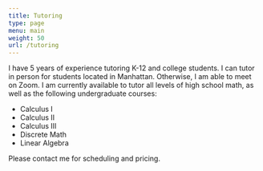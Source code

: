 ```yaml
---
title: Tutoring
type: page
menu: main
weight: 50
url: /tutoring
---
```


I have 5 years of experience tutoring K-12 and college students. I can tutor in person for students located in Manhattan. Otherwise, I am able to meet on Zoom. I am currently available to tutor all levels of high school math, as well as the following undergraduate courses:

- Calculus I
- Calculus II
- Calculus III
- Discrete Math
- Linear Algebra

Please contact me for scheduling and pricing.
